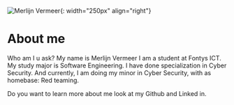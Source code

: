 ![Merlijn Vermeer](http://www.merlijnvermeer.nl/profile_round.png){: width="250px" align="right"}
# About me

Who am I u ask? My name is Merlijn Vermeer I am a student at Fontys ICT.
My study major is Software Engineering. I have done specialization in Cyber Security.
And currently, I am doing my minor in Cyber Security, with as homebase: Red teaming.

Do you want to learn more about me look at my Github and Linked in.

<link rel="stylesheet" href="https://cdnjs.cloudflare.com/ajax/libs/font-awesome/4.7.0/css/font-awesome.min.css">

<a href="#" class="fa fa-facebook"></a>